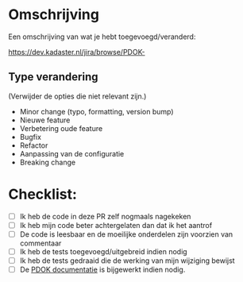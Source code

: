 # Omschrijving

Een omschrijving van wat je hebt toegevoegd/veranderd:

https://dev.kadaster.nl/jira/browse/PDOK-

## Type verandering

(Verwijder de opties die niet relevant zijn.)

- Minor change (typo, formatting, version bump)
- Nieuwe feature
- Verbetering oude feature
- Bugfix
- Refactor
- Aanpassing van de configuratie
- Breaking change

# Checklist:

- [ ] Ik heb de code in deze PR zelf nogmaals nagekeken
- [ ] Ik heb mijn code beter achtergelaten dan dat ik het aantrof
- [ ] De code is leesbaar en de moeilijke onderdelen zijn voorzien van commentaar
- [ ] Ik heb de tests toegevoegd/uitgebreid indien nodig
- [ ] Ik heb de tests gedraaid die de werking van mijn wijziging bewijst
- [ ] De [PDOK documentatie](https://github.com/PDOK/interne-documentatie) is bijgewerkt indien nodig.
